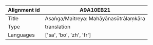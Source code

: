 |Alignment id | A9A10EB21
| --- | --- 
|Title | Asaṅga/Maitreya: Mahāyānasūtrālaṃkāra 
|Type | translation
|Languages | ['sa', 'bo', 'zh', 'fr']